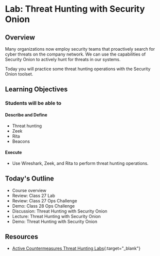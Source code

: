 # Lab: Threat Hunting with Security Onion

## Overview

Many organizations now employ security teams that proactively search for cyber threats on the company network. We can use the capabilities of Security Onion to actively hunt for threats in our systems. 

Today you will practice some threat hunting operations with the Security Onion toolset.

## Learning Objectives

### Students will be able to

#### Describe and Define

- Threat hunting
- Zeek
- Rita
- Beacons

#### Execute

- Use Wireshark, Zeek, and Rita to perform threat hunting operations.

## Today's Outline

- Course overview
- Review: Class 27 Lab
- Review: Class 27 Ops Challenge
- Demo: Class 28 Ops Challenge
- Discussion: Threat Hunting with Security Onion
- Lecture: Threat Hunting with Security Onion
- Demo: Threat Hunting with Security Onion

## Resources

- [Active Countermeasures Threat Hunting Labs](https://activecm.github.io/threat-hunting-labs/){:target="_blank"}


